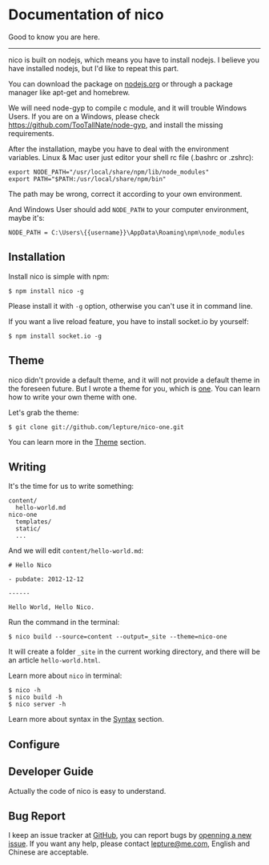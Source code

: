 # Documentation of nico

Good to know you are here.

-----------------

nico is built on nodejs, which means you have to install nodejs. I believe you have installed nodejs, but I'd like to repeat this part.

You can download the package on [nodejs.org](http://nodejs.org) or through a package manager like apt-get and homebrew.

We will need node-gyp to compile c module, and it will trouble Windows Users. If you are on a Windows, please check <https://github.com/TooTallNate/node-gyp>, and install the missing requirements.

After the installation, maybe you have to deal with the environment variables. Linux & Mac user just editor your shell rc file (.bashrc or .zshrc):

```
export NODE_PATH="/usr/local/share/npm/lib/node_modules"
export PATH="$PATH:/usr/local/share/npm/bin"
```

The path may be wrong, correct it according to your own environment.

And Windows User should add `NODE_PATH` to your computer environment, maybe it's:

```
NODE_PATH = C:\Users\{{username}}\AppData\Roaming\npm\node_modules
```

## Installation

Install nico is simple with npm:

```
$ npm install nico -g
```

Please install it with ``-g`` option, otherwise you can't use it in command line.

If you want a live reload feature, you have to install socket.io by yourself:

```
$ npm install socket.io -g
```


## Theme

nico didn't provide a default theme, and it will not provide a default theme in the foreseen future. But I wrote a theme for you, which is [one](https://github.com/lepture/nico-one). You can learn how to write your own theme with one.

Let's grab the theme:

    $ git clone git://github.com/lepture/nico-one.git

You can learn more in the [Theme](./theme) section.

## Writing

It's the time for us to write something:

```
content/
  hello-world.md
nico-one
  templates/
  static/
  ...
```

And we will edit `content/hello-world.md`:

```
# Hello Nico

- pubdate: 2012-12-12

------

Hello World, Hello Nico.
```

Run the command in the terminal:

```
$ nico build --source=content --output=_site --theme=nico-one
```

It will create a folder `_site` in the current working directory, and there will be an article `hello-world.html`.

Learn more about `nico` in terminal:

```
$ nico -h
$ nico build -h
$ nico server -h
```

Learn more about syntax in the [Syntax](./syntax) section.


## Configure


## Developer Guide

Actually the code of nico is easy to understand.


## Bug Report

I keep an issue tracker at [GitHub](https://github.com/lepture/nico/issues),
you can report bugs by [openning a new issue](https://github.com/lepture/nico/issues/new).
If you want any help, please contact <lepture@me.com>, English and Chinese are acceptable.
